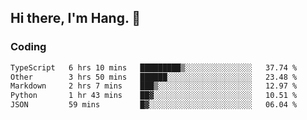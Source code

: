 ## Hi there, I'm Hang. 👋

### Coding

<!--START_SECTION:waka-->

```txt
TypeScript   6 hrs 10 mins   █████████▒░░░░░░░░░░░░░░░   37.74 %
Other        3 hrs 50 mins   ██████░░░░░░░░░░░░░░░░░░░   23.48 %
Markdown     2 hrs 7 mins    ███▒░░░░░░░░░░░░░░░░░░░░░   12.97 %
Python       1 hr 43 mins    ██▓░░░░░░░░░░░░░░░░░░░░░░   10.51 %
JSON         59 mins         █▓░░░░░░░░░░░░░░░░░░░░░░░   06.04 %
```

<!--END_SECTION:waka-->
